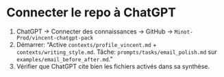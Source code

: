 # Connecter le repo à ChatGPT
1) ChatGPT → Connecter des connaissances → GitHub → `Minot-Prod/vincent-chatgpt-pack`
2) Démarrer: “Active `contexts/profile_vincent.md` + `contexts/writing_style.md`. Tâche: `prompts/tasks/email_polish.md` sur `examples/email_before_after.md`.”
3) Vérifier que ChatGPT cite bien les fichiers activés dans sa synthèse.
